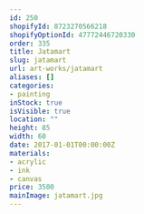 ```yaml
---
id: 250
shopifyId: 8723270566218
shopifyOptionId: 47772446720330
order: 335
title: Jatamart
slug: jatamart
url: art-works/jatamart
aliases: []
categories:
- painting
inStock: true
isVisible: true
location: ""
height: 85
width: 60
date: 2017-01-01T00:00:00Z
materials:
- acrylic
- ink
- canvas
price: 3500
mainImage: jatamart.jpg
---
```

